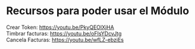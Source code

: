 # Recursos para poder usar el Módulo

Crear Token: https://youtu.be/PkyQEOlXjHA \
Timbrar facturas: https://youtu.be/oFIsYDcvJtg \
Cancela Facturas: https://youtu.be/wfLZ-ebziEs 

